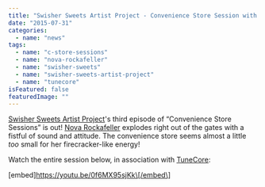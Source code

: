 ```yaml
---
title: "Swisher Sweets Artist Project - Convenience Store Session with Nova Rockafeller"
date: "2015-07-31"
categories: 
  - name: "news"
tags: 
  - name: "c-store-sessions"
  - name: "nova-rockafeller"
  - name: "swisher-sweets"
  - name: "swisher-sweets-artist-project"
  - name: "tunecore"
isFeatured: false
featuredImage: ""
---
```


[Swisher Sweets Artist Project](http://ap.swishersweets.com)'s third episode of “Convenience Store Sessions” is out! [Nova Rockafeller](https://www.facebook.com/NovaRockafeller) explodes right out of the gates with a fistful of sound and attitude. The convenience store seems almost a little _too_ small for her firecracker-like energy!

Watch the entire session below, in association with [TuneCore](http://www.tunecore.com/):

\[embed\]https://youtu.be/0f6MX95sjKk\[/embed\]

